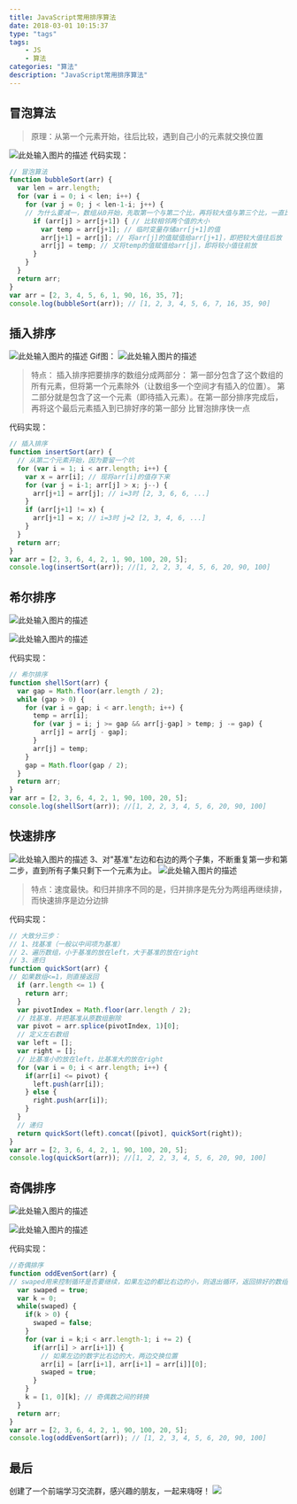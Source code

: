 ```yaml
---
title: JavaScript常用排序算法
date: 2018-03-01 10:15:37
type: "tags"
tags:
	- JS
	- 算法
categories: "算法"
description: "JavaScript常用排序算法"
---
```


## 冒泡算法

>原理：从第一个元素开始，往后比较，遇到自己小的元素就交换位置

![此处输入图片的描述][1]
代码实现：
```JavaScript
// 冒泡算法
function bubbleSort(arr) {
  var len = arr.length;
  for (var i = 0; i < len; i++) {
	for (var j = 0; j < len-1-i; j++) {
	// 为什么要减一，数组从0开始，先取第一个与第二个比，再将较大值与第三个比，一直比到最后一个，再拿第二个值与第三个比……(外层循环一次，内层循环多次)
	  if (arr[j] > arr[j+1]) { // 比较相邻两个值的大小
		var temp = arr[j+1]; // 临时变量存储arr[j+1]的值
		arr[j+1] = arr[j]; // 将arr[j]的值赋值给arr[j+1]，即把较大值往后放
		arr[j] = temp; // 又将temp的值赋值给arr[j]，即将较小值往前放
	  }
	}
  }
  return arr;
}
var arr = [2, 3, 4, 5, 6, 1, 90, 16, 35, 7];
console.log(bubbleSort(arr)); // [1, 2, 3, 4, 5, 6, 7, 16, 35, 90]
```
## 插入排序
![此处输入图片的描述][2]
Gif图：
![此处输入图片的描述][3]


>特点：
>插入排序把要排序的数组分成两部分：
>第一部分包含了这个数组的所有元素，但将第一个元素除外（让数组多一个空间才有插入的位置）。
>第二部分就是包含了这一个元素（即待插入元素）。在第一部分排序完成后，再将这个最后元素插入到已排好序的第一部分
>比冒泡排序快一点

代码实现：
```JavaScript
// 插入排序
function insertSort(arr) {
  // 从第二个元素开始，因为要留一个坑
  for (var i = 1; i < arr.length; i++) {
    var x = arr[i]; // 现将arr[i]的值存下来
	for (var j = i-1; arr[j] > x; j--) {
	  arr[j+1] = arr[j]; // i=3时 [2, 3, 6, 6, ...]
	}
	if (arr[j+1] != x) {
	  arr[j+1] = x; // i=3时 j=2 [2, 3, 4, 6, ...]
	}
  }
  return arr;
}
var arr = [2, 3, 6, 4, 2, 1, 90, 100, 20, 5];
console.log(insertSort(arr)); //[1, 2, 2, 3, 4, 5, 6, 20, 90, 100]
```
## 希尔排序
![此处输入图片的描述][4]


![此处输入图片的描述][5]


  代码实现：
```JavaScript
// 希尔排序
function shellSort(arr) {
  var gap = Math.floor(arr.length / 2);
  while (gap > 0) {
    for (var i = gap; i < arr.length; i++) {
	  temp = arr[i];
	  for (var j = i; j >= gap && arr[j-gap] > temp; j -= gap) {
	    arr[j] = arr[j - gap];
	  }
	  arr[j] = temp;
	}
	gap = Math.floor(gap / 2);
  }
  return arr;
}
var arr = [2, 3, 6, 4, 2, 1, 90, 100, 20, 5];
console.log(shellSort(arr)); //[1, 2, 2, 3, 4, 5, 6, 20, 90, 100]
```
## 快速排序
![此处输入图片的描述][6]
3、对"基准"左边和右边的两个子集，不断重复第一步和第二步，直到所有子集只剩下一个元素为止。
![此处输入图片的描述][7]
  >特点：速度最快。和归并排序不同的是，归并排序是先分为两组再继续排，而快速排序是边分边排

代码实现：
```JavaScript
// 大致分三步：
// 1、找基准（一般以中间项为基准）
// 2、遍历数组，小于基准的放在left，大于基准的放在right
// 3、递归
function quickSort(arr) {
// 如果数组<=1，则直接返回
  if (arr.length <= 1) {
    return arr;
  }
  var pivotIndex = Math.floor(arr.length / 2);
  // 找基准，并把基准从原数组删除
  var pivot = arr.splice(pivotIndex, 1)[0];
  // 定义左右数组
  var left = [];
  var right = [];
  // 比基准小的放在left，比基准大的放在right
  for (var i = 0; i < arr.length; i++) {
    if(arr[i] <= pivot) {
 	  left.push(arr[i]);
 	} else {
 	  right.push(arr[i]);
 	}
  }
  // 递归
  return quickSort(left).concat([pivot], quickSort(right));
} 
var arr = [2, 3, 6, 4, 2, 1, 90, 100, 20, 5];
console.log(quickSort(arr)); //[1, 2, 2, 3, 4, 5, 6, 20, 90, 100]
```
## 奇偶排序
![此处输入图片的描述][8]

![此处输入图片的描述][9]


[1]: http://p9.pstatp.com/large/31f700004cd560512e10
[2]: http://p1.pstatp.com/large/32040001405eee3b0feb
[3]: http://p3.pstatp.com/large/31f30005215262ad5c2c
[4]: http://p9.pstatp.com/large/31f50001fa47898d558e
[5]: http://p3.pstatp.com/large/31f7000052f9c0b67e86
[6]: http://p1.pstatp.com/large/3202000045b4fa206217
[7]: http://p3.pstatp.com/large/320b0000495f2a5aceaa
[8]: http://p3.pstatp.com/large/320200004c84b8c20819
[9]: http://p3.pstatp.com/large/320200004d44a4a1bb61

代码实现：
```JavaScript
//奇偶排序
function oddEvenSort(arr) {
// swaped用来控制循环是否要继续，如果左边的都比右边的小，则退出循环，返回排好的数组
  var swaped = true;
  var k = 0;
  while(swaped) {
    if(k > 0) {
	  swaped = false;
	}
	for (var i = k;i < arr.length-1; i += 2) {
	  if(arr[i] > arr[i+1]) {
	    // 如果左边的数字比右边的大，两边交换位置
	    arr[i] = [arr[i+1], arr[i+1] = arr[i]][0];
		swaped = true;
	  }
	}
	k = [1, 0][k]; // 奇偶数之间的转换
  }
  return arr;
}
var arr = [2, 3, 6, 4, 2, 1, 90, 100, 20, 5];
console.log(oddEvenSort(arr)); // [1, 2, 3, 4, 5, 6, 20, 90, 100]
```

## 最后

创建了一个前端学习交流群，感兴趣的朋友，一起来嗨呀！
![](<https://image-static.segmentfault.com/207/665/2076650181-5bfe3d1a48e89_articlex>)